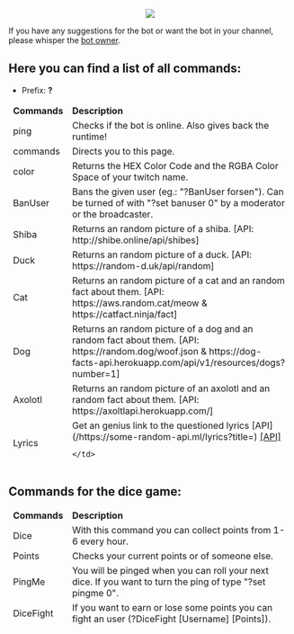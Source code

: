 
<p align="center">
  <img src="https://static-cdn.jtvnw.net/jtv_user_pictures/c1b46cfb-6bd0-48a7-8bdf-db288daa35f2-profile_image-300x300.png" />
</p>

If you have any suggestions for the bot or want the bot in your channel, please whisper the [bot owner](https://twitch.tv/benASTRO).
## Here you can find a list of all commands:

* Prefix: **?**

<table>
  <thead>
    <td>
      <b> Commands </b>
    </td>
    <td>
      <b> Description </b>
    </td>
  </thead>
  <thead>
    <td>
      ping 
    </td>
    <td>
      Checks if the bot is online. Also gives back the runtime!
    </td>
  </thead>
  <thead>
    <td>
      commands
    </td>
    <td>
      Directs you to this page.
    </td>
  </thead>
  <thead>
    <td>
      color
    </td>
    <td>
      Returns the HEX Color Code and the RGBA Color Space of your twitch name.
    </td>
  </thead>
  <thead>
    <td>
      BanUser
    </td>
    <td>
      Bans the given user (eg.: "?BanUser forsen"). Can be turned of with "?set banuser 0" by a moderator or the broadcaster.
    </td>
  </thead>
  <thead>
    <td>
      Shiba
    </td>
    <td>
      Returns an random picture of a shiba. [API: http://shibe.online/api/shibes]
    </td>
  </thead>
  <thead>
    <td>
      Duck
    </td>
    <td>
      Returns an random picture of a duck. [API: https://random-d.uk/api/random]
    </td>
  </thead>
  <thead>
    <td>
      Cat
    </td>
    <td>
      Returns an random picture of a cat and an random fact about them. [API: https://aws.random.cat/meow & https://catfact.ninja/fact]
    </td>
  </thead>
  <thead>
    <td>
      Dog
    </td>
    <td>
      Returns an random picture of a dog and an random fact about them. [API: https://random.dog/woof.json & https://dog-facts-api.herokuapp.com/api/v1/resources/dogs?number=1]
    </td>
  </thead>
  <thead>
    <td>
      Axolotl
    </td>
    <td>
      Returns an random picture of an axolotl and an random fact about them. [API: https://axoltlapi.herokuapp.com/]
    </td>
  </thead>
  <thead>
    <td>
      Lyrics
    </td>
    <td>
      Get an genius link to the questioned lyrics [API](/https://some-random-api.ml/lyrics?title=) 
<a href="https://some-random-api.ml/lyrics?title=">[API]</a>

    </td>
  </thead>
  </table>
  
## Commands for the dice game:

<table>
  <thead>
    <td>
      <b> Commands </b>
    </td>
    <td>
      <b> Description </b>
    </td>
  </thead>
  <thead>
    <td>
      Dice
    </td>
    <td>
      With this command you can collect points from 1-6 every hour.
    </td>
  </thead>
  <thead>
    <td>
      Points
    </td>
    <td>
      Checks your current points or of someone else.
    </td>
  <thead>
    <td>
      PingMe
    </td>
    <td>
      You will be pinged when you can roll your next dice. If you want to turn the ping of type "?set pingme 0".
    </td>
  <thead>
    <td>
      DiceFight
    </td>
    <td>
      If you want to earn or lose some points you can fight an user (?DiceFight [Username] [Points]).
    </td>
      

